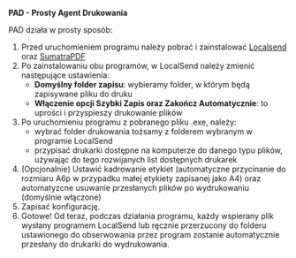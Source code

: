 **PAD - Prosty Agent Drukowania**

PAD działa w prosty sposób:
1. Przed uruchomieniem programu należy pobrać i zainstalować [Localsend](https://localsend.org/) oraz [SumatraPDF](https://www.sumatrapdfreader.org/free-pdf-reader)
2. Po zainstalowaniu obu programów, w LocalSend należy zmienić następujące ustawienia:
   - **Domyślny folder zapisu**: wybieramy folder, w którym będą zapisywane pliku do druku
   - **Włączenie opcji Szybki Zapis oraz Zakończ Automatycznie**: to uprości i przyspieszy drukowanie plików
4. Po uruchomieniu programu z pobranego pliku .exe, należy:
   - wybrać folder drukowania tożsamy z folderem wybranym w programie LocalSend
   - przypisać drukarki dostępne na komputerze do danego typu plików, używając do tego rozwijanych list dostępnych drukarek
6. (Opcjonalnie) Ustawić kadrowanie etykiet (automatyczne przycinanie do rozmiaru A6p w przypadku małej etykiety zapisanej jako A4) oraz automatyzcne usuwanie przesłanych plików po wydrukowaniu (domyślnie włączone)
7. Zapisać konfigurację.
8. Gotowe! Od teraz, podczas działania programu, każdy wspierany plik wysłany programem LocalSend lub ręcznie przerzucony do folderu ustawionego do obserwowania przez program zostanie automatycznie przesłany do drukarki do wydrukowania.

